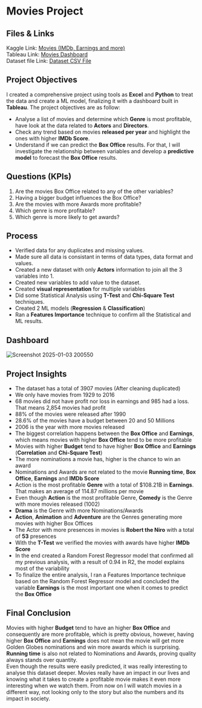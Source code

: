 # Movies Project

## Files & Links

Kaggle Link: [Movies (IMDb, Earnings and more)](https://www.kaggle.com/datasets/delfinaoliva/movies)<br>
Tableau Link: <a href= "https://public.tableau.com/views/MoviesDashboard_17334967093890/Movies_Dashboard?:language=en-US&publish=yes&:sid=&:redirect=auth&:display_count=n&:origin=viz_share_link"> Movies Dashboard </a><br>
Dataset file Link: <a href= "https://github.com/daviddiasm/Movies-Project/blob/main/movies_data.csv"> Dataset CSV File </a> <br>

## Project Objectives

I created a comprehensive project using tools as __Excel__ and __Python__ to treat the data and create a ML model, finalizing it with a dashboard built in __Tableau__. The project objectives are as follow:

- Analyse a list of movies and determine which __Genre__ is most profitable, have look at the data related to __Actors__ and __Directors__. 
- Check any trend based on movies __released per year__ and highlight the ones with higher __IMDb Score__.
- Understand if we can predict the __Box Office__ results. For that, I will investigate the relationship between variables and develop a __predictive model__ to forecast the __Box Office__ results.

## Questions (KPIs)

1. Are the movies Box Office related to any of the other variables?
2. Having a bigger budget influences the Box Office?
3. Are the movies with more Awards more profitable?
4. Which genre is more profitable?
5. Which genre is more likely to get awards?

## Process

- Verified data for any duplicates and missing values.
- Made sure all data is consistant in terms of data types, data format and values.
- Created a new dataset with only __Actors__ information to join all the 3 variables into 1.
- Created new variables to add value to the dataset.
- Created __visual representation__ for multiple variables
- Did some Statistical Analysis using __T-Test__ and __Chi-Square Test__ techniques.
- Created 2 ML models (__Regression__ & __Classification__)
- Ran a __Features Importance__ technique to confirm all the Statistical and ML results.

## Dashboard

![Screenshot 2025-01-03 200550](https://github.com/user-attachments/assets/73b7a089-72d7-49c5-98ad-62aeae1383f7)

## Project Insights 

- The dataset has a total of 3907 movies (After cleaning duplicated)
- We only have movies from 1929 to 2016
- 68 movies did not have profit nor loss in earnings and 985 had a loss. That means 2,854 movies had profit
- 88% of the movies were released after 1990
- 28.6% of the movies have a budget between 20 and 50 Millions
- 2006 is the year with more movies released
- The biggest correlation happens between the __Box Office__ and __Earnings__, which means movies with higher __Box Office__ tend to be more profitable
- Movies with higher __Budget__ tend to have higher __Box Office__ and __Earnings__ (__Correlation__ and __Chi-Square Test__)
- The more nominations a movie has, higher is the chance to win an award
- Nominations and Awards are not related to the movie __Running time__, __Box Office__, __Earnings__ and __IMDb Score__
- Action is the most profitable __Genre__ with a total of $108.21B in __Earnings__. That makes an average of 114.87 millions per movie
- Even though __Action__ is the most profitable Genre, __Comedy__ is the Genre with more movies released (1002)
- __Drama__ is the Genre with more Nominations/Awards 
- __Action__, __Animation__ and __Adventure__ are the Genres generating more movies with higher Box Offices
- The Actor with more presences in movies is __Robert the Niro__ with a total of __53__ presences
- With the __T-Test__ we verified the movies with awards have higher __IMDb Score__
- In the end created a Random Forest Regressor model that confirmed all my previous analysis, with a result of 0.94 in R2, the model explains most of the variability
- To finalize the entire analysis, I ran a Features Importance technique based on the Random Forest Regressor model and concluded the variable __Earnings__ is the most important one when it comes to predict the __Box Office__

## Final Conclusion

Movies with higher __Budget__ tend to have an higher __Box Office__ and consequently are more profitable, which is pretty obvious, however, having higher __Box Office__ and __Earnings__ does not mean the movie will get more Golden Globes nominations and win more awards which is surprising.
__Running time__ is also not related to Nominations and Awards, proving quality always stands over quantity. <br>
Even though the results were easily predicted, it was really interesting to analyse this dataset deeper. Movies really have an impact in our lives and knowing what it takes to create a profitable movie makes it even more interesting when we watch them. From now on I will watch movies in a different way, not looking only to the story but also the numbers and its impact in society. 
